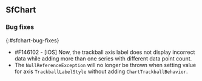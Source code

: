 ## SfChart

### Bug fixes
{:#sfchart-bug-fixes}

* \#F146102 - [iOS] Now, the trackball axis label does not display incorrect data while adding more than one series with different data point count.
* The `NullReferenceException` will no longer be thrown when setting value for axis `TrackballLabelStyle` without adding `ChartTrackballBehavior`.

